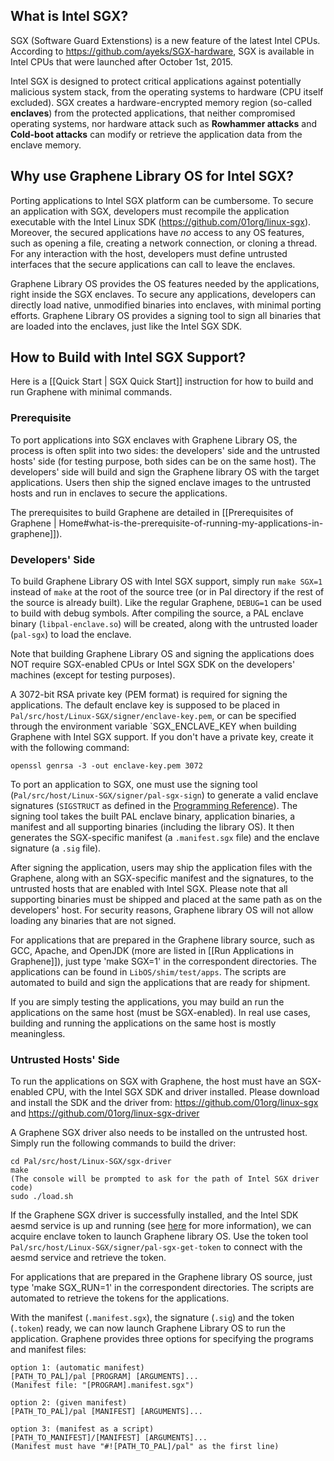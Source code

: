 ## What is Intel SGX?

SGX (Software Guard Extenstions) is a new feature of the latest Intel CPUs. According to
<https://github.com/ayeks/SGX-hardware>, SGX is available in Intel CPUs that were launched after
October 1st, 2015.

Intel SGX is designed to protect critical applications against potentially malicious system stack,
from the operating systems to hardware (CPU itself excluded). SGX creates a hardware-encrypted
memory region (so-called **enclaves**) from the protected applications, that neither compromised
operating systems, nor hardware attack such as **Rowhammer attacks** and **Cold-boot attacks**
can modify or retrieve the application data from the enclave memory.

## Why use Graphene Library OS for Intel SGX?

Porting applications to Intel SGX platform can be cumbersome. To secure an application with SGX,
developers must recompile the application executable with the Intel Linux SDK
(<https://github.com/01org/linux-sgx>). Moreover, the secured applications have _no_ access to any
OS features, such as opening a file, creating a network connection, or cloning a thread. For any
interaction with the host, developers must define untrusted interfaces that the secure applications
can call to leave the enclaves.

Graphene Library OS provides the OS features needed by the applications, right inside the SGX
enclaves. To secure any applications, developers can directly load native, unmodified binaries into
enclaves, with minimal porting efforts. Graphene Library OS provides a signing tool to sign all
binaries that are loaded into the enclaves, just like the Intel SGX SDK.

## How to Build with Intel SGX Support?

Here is a [[Quick Start | SGX Quick Start]] instruction for how to build and run Graphene with
minimal commands.

### Prerequisite

To port applications into SGX enclaves with Graphene Library OS, the process is often split into
two sides: the developers' side and the untrusted hosts' side (for testing purpose, both sides
can be on the same host). The developers' side will build and sign the Graphene library OS with the
target applications. Users then ship the signed enclave images to the untrusted hosts and run in
enclaves to secure the applications.

The prerequisites to build Graphene are detailed in
[[Prerequisites of Graphene | Home#what-is-the-prerequisite-of-running-my-applications-in-graphene]]).

### Developers' Side

To build Graphene Library OS with Intel SGX support, simply run `make SGX=1` instead of `make` at
the root of the source tree (or in Pal directory if the rest of the source is already built). Like
the regular Graphene, `DEBUG=1` can be used to build with debug symbols. After compiling the source,
a PAL enclave binary (`libpal-enclave.so`) will be created, along with the untrusted loader
(`pal-sgx`) to load the enclave.

Note that building Graphene Library OS and signing the applications does NOT require SGX-enabled
CPUs or Intel SGX SDK on the developers' machines (except for testing purposes).

A 3072-bit RSA private key (PEM format) is required for signing the applications. The default
enclave key is supposed to be placed in `Pal/src/host/Linux-SGX/signer/enclave-key.pem`, or can be
specified through the environment variable `SGX_ENCLAVE_KEY when building Graphene with Intel SGX
support. If you don't have a private key, create it with the following command:

    openssl genrsa -3 -out enclave-key.pem 3072

To port an application to SGX, one must use the signing tool (`Pal/src/host/Linux-SGX/signer/pal-sgx-sign`)
to generate a valid enclave signatures (`SIGSTRUCT` as defined in the
[Programming Reference](https://software.intel.com/sites/default/files/managed/48/88/329298-002.pdf)).
The signing tool takes the built PAL enclave binary, application binaries, a manifest and all
supporting binaries (including the library OS). It then generates the SGX-specific manifest
(a `.manifest.sgx` file) and the enclave signature (a `.sig` file).

After signing the application, users may ship the application files with the Graphene, along with
an SGX-specific manifest and the signatures, to the untrusted hosts that are enabled with Intel SGX.
Please note that all supporting binaries must be shipped and placed at the same path as on the
developers' host. For security reasons, Graphene library OS will not allow loading any binaries that
are not signed.

For applications that are prepared in the Graphene library source, such as GCC, Apache, and OpenJDK
(more are listed in [[Run Applications in Graphene]]), just type 'make SGX=1' in the correspondent
directories. The applications can be found in `LibOS/shim/test/apps`. The scripts are automated to
build and sign the applications that are ready for shipment.

If you are simply testing the applications, you may build an run the applications on the same host
(must be SGX-enabled). In real use cases, building and running the applications on the same host is
mostly meaningless.

### Untrusted Hosts' Side

To run the applications on SGX with Graphene, the host must have an SGX-enabled CPU, with the Intel
SGX SDK and driver installed. Please download and install the SDK and the driver from:
<https://github.com/01org/linux-sgx> and <https://github.com/01org/linux-sgx-driver>

A Graphene SGX driver also needs to be installed on the untrusted host. Simply run the following
commands to build the driver:

    cd Pal/src/host/Linux-SGX/sgx-driver
    make
    (The console will be prompted to ask for the path of Intel SGX driver code)
    sudo ./load.sh

If the Graphene SGX driver is successfully installed, and the Intel SDK aesmd service is up and
running (see [here](https://github.com/01org/linux-sgx#start-or-stop-aesmd-service) for more
information), we can acquire enclave token to launch Graphene library OS. Use the token tool
`Pal/src/host/Linux-SGX/signer/pal-sgx-get-token` to connect with the aesmd service and retrieve
the token.

For applications that are prepared in the Graphene library OS source, just type 'make SGX_RUN=1'
in the correspondent directories. The scripts are automated to retrieve the tokens for the
applications.

With the manifest (`.manifest.sgx`), the signature (`.sig`) and the token (`.token`) ready, we can
now launch Graphene Library OS to run the application. Graphene provides three options for
specifying the programs and manifest files:

    option 1: (automatic manifest)
    [PATH_TO_PAL]/pal [PROGRAM] [ARGUMENTS]...
    (Manifest file: "[PROGRAM].manifest.sgx")

    option 2: (given manifest)
    [PATH_TO_PAL]/pal [MANIFEST] [ARGUMENTS]...

    option 3: (manifest as a script)
    [PATH_TO_MANIFEST]/[MANIFEST] [ARGUMENTS]...
    (Manifest must have "#![PATH_TO_PAL]/pal" as the first line)

